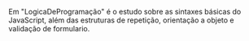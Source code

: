 Em "LogicaDeProgramação" é o estudo sobre as sintaxes básicas do JavaScript, além das estruturas de repetição, orientação a objeto e validação de formulario.
